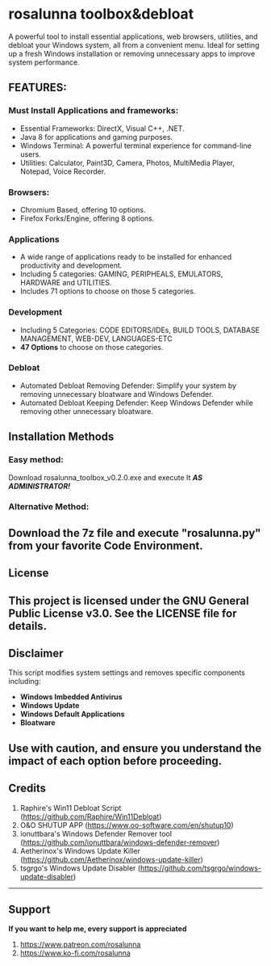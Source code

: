 # rosalunna toolbox&debloat
A powerful tool to install essential applications, web browsers, utilities, and debloat your Windows system, all from a convenient menu. 
Ideal for setting up a fresh Windows installation or removing unnecessary apps to improve system performance.

## FEATURES:
### Must Install Applications and frameworks:
- Essential Frameworks: DirectX, Visual C++, .NET.
- Java 8 for applications and gaming purposes.
- Windows Terminal: A powerful terminal experience for command-line users.
- Utilities: Calculator, Paint3D, Camera, Photos, MultiMedia Player, Notepad, Voice Recorder.
### Browsers:
- Chromium Based, offering 10 options.
- Firefox Forks/Engine, offering 8 options.
### Applications
- A wide range of applications ready to be installed for enhanced productivity and development.
- Including 5 categories: GAMING, PERIPHEALS, EMULATORS, HARDWARE and UTILITIES.
- Includes 71 options to choose on those 5 categories.
### Development
- Including 5 Categories: CODE EDITORS/IDEs, BUILD TOOLS, DATABASE MANAGEMENT, WEB-DEV, LANGUAGES-ETC
- **47 Options** to choose on those categories.
### Debloat
- Automated Debloat Removing Defender: Simplify your system by removing unnecessary bloatware and Windows Defender.
- Automated Debloat Keeping Defender: Keep Windows Defender while removing other unnecessary bloatware.

## Installation Methods
### Easy method:
Download rosalunna_toolbox_v0.2.0.exe and execute It ***AS ADMINISTRATOR!***
### Alternative Method:
Download the 7z file and execute "rosalunna.py" from your favorite Code Environment.
---
## License
This project is licensed under the **GNU General Public License v3.0**. See the LICENSE file for details.
---
## Disclaimer
This script modifies system settings and removes specific components including:
- **Windows Imbedded Antivirus**
- **Windows Update**
- **Windows Default Applications**
- **Bloatware**

Use with caution, and ensure you understand the impact of each option before proceeding.
---
## Credits
1. Raphire's Win11 Debloat Script (https://github.com/Raphire/Win11Debloat)
2. O&O SHUTUP APP (https://www.oo-software.com/en/shutup10)
3. ionuttbara's Windows Defender Remover tool (https://github.com/ionuttbara/windows-defender-remover)
4. Aetherinox's Windows Update Killer (https://github.com/Aetherinox/windows-update-killer)
5. tsgrgo's Windows Update Disabler (https://github.com/tsgrgo/windows-update-disabler)
---
## Support
**If you want to help me, every support is appreciated**
1. https://www.patreon.com/rosalunna
2. https://www.ko-fi.com/rosalunna
